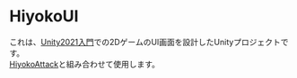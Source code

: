 # HiyokoUI

これは、[Unity2021入門](https://www.amazon.co.jp/Unity2021%E5%85%A5%E9%96%80-%E6%9C%80%E6%96%B0%E9%96%8B%E7%99%BA%E7%92%B0%E5%A2%83%E3%81%AB%E3%82%88%E3%82%8B%E7%B0%A1%E5%8D%983D%EF%BC%862D%E3%82%B2%E3%83%BC%E3%83%A0%E5%88%B6%E4%BD%9C-%E8%8D%92%E5%B7%9D-%E5%B7%A7%E4%B9%9F-ebook/dp/B095Y4PLKG/ref=sr_1_1?__mk_ja_JP=%E3%82%AB%E3%82%BF%E3%82%AB%E3%83%8A&crid=2GH9HAF5FA211&dib=eyJ2IjoiMSJ9.iHwYYYHRippqBfOHqBirVuE8EuQQQH7QvouZtd6sV00PCAFLMJrdLDwKo_qRIm9wwAGkJLtY7SwcB9144FZceVbAWf-0RwqL3YUiqzkOfgPqMVMuRYiPGd1BZ1qajyryb4zo-E6kXTY4FENmhbp8KLimkTWj-1538wXFUYtJ8gEcBWGePyw9NDshxYz_fBkXLSB5TxDh1ojADSHGqrchgHvIgBtFWVUAVO_9FUr3PNgdEb1v3ZX8nHQnm7p1-9oFBg4yuVqZ4DiFxFVNJ9XfaHasOlvAFQ24VVb09GuORz8.Ru-UTBd_523Us95kmI_1ZxyhUfkjshI_nfEVrzDqD_I&dib_tag=se&keywords=unity+2021%E5%85%A5%E9%96%80&qid=1718113772&sprefix=unity2021%E5%85%A5%E9%96%80%2Caps%2C153&sr=8-1)での2DゲームのUI画面を設計したUnityプロジェクトです。  
[HiyokoAttack](https://github.com/toshi-hm/HiyokoAttack)と組み合わせて使用します。
